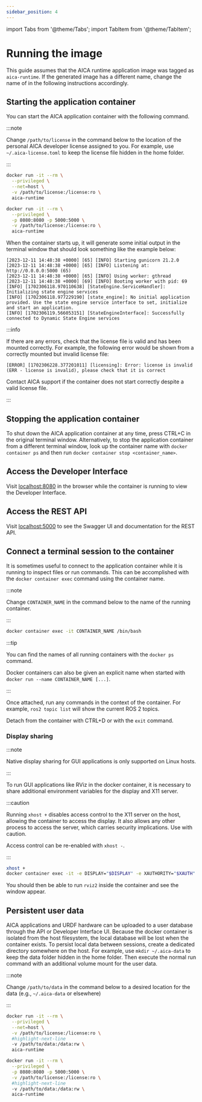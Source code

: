 ```yaml
---
sidebar_position: 4
---
```


import Tabs from '@theme/Tabs';
import TabItem from '@theme/TabItem';

# Running the image

This guide assumes that the AICA runtime application image was tagged as `aica-runtime`. If the generated image has a
different name, change the name of in the following instructions accordingly.

## Starting the application container

You can start the AICA application container with the following command.

:::note

Change `/path/to/license` in the command below to the location of the personal AICA developer license assigned to you.
For example, use `~/.aica-license.toml` to keep the license file hidden in the home folder.

:::


<Tabs groupId="os">
<TabItem value="linux" label="Linux">

```bash
docker run -it --rm \
  --privileged \
  --net=host \
  -v /path/to/license:/license:ro \
  aica-runtime
```

</TabItem>
<TabItem value="mac" label="macOS">

```bash
docker run -it --rm \
  --privileged \
  -p 8080:8080 -p 5000:5000 \
  -v /path/to/license:/license:ro \
  aica-runtime
```

</TabItem>
</Tabs>

When the container starts up, it will generate some initial output in the terminal window that should look something
like the example below:

```console
[2023-12-11 14:48:38 +0000] [65] [INFO] Starting gunicorn 21.2.0
[2023-12-11 14:48:38 +0000] [65] [INFO] Listening at: http://0.0.0.0:5000 (65)
[2023-12-11 14:48:38 +0000] [65] [INFO] Using worker: gthread
[2023-12-11 14:48:38 +0000] [69] [INFO] Booting worker with pid: 69
[INFO] [1702306118.970110638] [StateEngine.ServiceHandler]: Initializing state engine services
[INFO] [1702306118.977229190] [state_engine]: No initial application provided. Use the state engine service interface to set, initialize and start an application.
[INFO] [1702306119.566053151] [StateEngineInterface]: Successfully connected to Dynamic State Engine services
```

:::info

If there are any errors, check that the license file is valid and has been mounted correctly. For example, the following
error would be shown from a correctly mounted but invalid license file:

```console
[ERROR] [1702306228.377201011] [licensing]: Error: license is invalid (ERR - license is invalid), please check that it is correct
```

Contact AICA support if the container does not start correctly despite a valid license file.

:::

## Stopping the application container

To shut down the AICA application container at any time, press CTRL+C in the original terminal window. Alternatively,
to stop the application container from a different terminal window, look up the container name
with `docker container ps` and then run `docker container stop <container_name>`.

## Access the Developer Interface

Visit [localhost:8080](http://localhost:8080) in the browser while the container is running to view the Developer
Interface.

## Access the REST API

Visit [localhost:5000](http://localhost:5000) to see the Swagger UI and documentation for the REST API.

## Connect a terminal session to the container

It is sometimes useful to connect to the application container while it is running to inspect files or run commands.
This can be accomplished with the `docker container exec` command using the container name.

:::note

Change `CONTAINER_NAME` in the command below to the name of the running container.

:::

```bash
docker container exec -it CONTAINER_NAME /bin/bash
```

:::tip

You can find the names of all running containers with the `docker ps` command.

Docker containers can also be given an explicit name when started with `docker run --name CONTAINER_NAME [...]`.

:::

Once attached, run any commands in the context of the container. For example, `ros2 topic list` will show the current
ROS 2 topics.

Detach from the container with CTRL+D or with the `exit` command.

### Display sharing

:::note

Native display sharing for GUI applications is only supported on Linux hosts.

:::

To run GUI applications like RViz in the docker container, it is necessary to share additional environment variables
for the display and X11 server.

:::caution

Running `xhost +` disables access control to the X11 server on the host, allowing the container to access the display.
It also allows any other process to access the server, which carries security implications. Use with caution.

Access control can be re-enabled with `xhost -`.

:::

```bash
xhost +
docker container exec -it -e DISPLAY="$DISPLAY" -e XAUTHORITY="$XAUTH" CONTAINER_NAME /bin/bash
```

You should then be able to run `rviz2` inside the container and see the window appear.

## Persistent user data

AICA applications and URDF hardware can be uploaded to a user database through the API or Developer Interface UI.
Because the docker container is isolated from the host filesystem, the local database will be lost when the container
exists. To persist local data between sessions, create a dedicated directory somewhere on the host. For example,
use `mkdir ~/.aica-data` to keep the data folder hidden in the home folder. Then execute the normal run command with an
additional volume mount for the user data.

:::note

Change `/path/to/data` in the command below to a desired location for the data (e.g., `~/.aica-data` or elsewhere)

:::

<Tabs groupId="os">
<TabItem value="linux" label="Linux">

```bash
docker run -it --rm \
  --privileged \
  --net=host \
  -v /path/to/license:/license:ro \
  #highlight-next-line
  -v /path/to/data:/data:rw \
  aica-runtime
```

</TabItem>
<TabItem value="mac" label="macOS">

```bash
docker run -it --rm \
  --privileged \
  -p 8080:8080 -p 5000:5000 \
  -v /path/to/license:/license:ro \
  #highlight-next-line
  -v /path/to/data:/data:rw \
  aica-runtime
```

</TabItem>
</Tabs>
